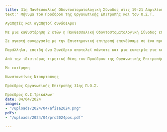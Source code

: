 ```yaml
---
title: 31η Πανθεσσαλική Οδοντοστοματολογική Σύνοδος στις 19-21 Απριλίου, 2024 
text:' Μήνυμα του Προέδρου της Οργανωτικής Επιτροπής και του Ο.Σ.Τ.

Αγαπητές και αγαπητοί συνάδελφοι

Με μια καθυστέρηση 2 ετών η Πανθεσσαλική Οδοντοστοματολογική Σύνοδος επιστρέφει στην γενέτειρα πόλη του Ασκληπιού. Μετά από 30 και πλέον χρόνια πετυχημένης πορείας είναι μάλλον περιττό να τονίσουμε την αξία της και την εξέχουσα θέση της στις περιφερειακές-και όχι μόνο- συνόδους της χώρας.

Σε αγαστή συνεργασία με την Επιστημονική επιτροπή επενδύσαμε σε ένα πρόγραμμα που δεν καλύπτει απλώς όλο το φάσμα των σύγχρονων εξελίξεων στην επιστήμη μας αλλά δίνει έμφαση στην μετουσίωση της θεωρητικής γνώσης σε καθημερινή κλινική πράξη. Γι αυτό και το πρόγραμμα είναι πλούσιο τόσο σε εισηγήσεις όσο και σε κλινικά φροντιστήρια και πρακτικά σεμινάρια.

Παράλληλα, επειδή ένα Συνέδριο αποτελεί πάντοτε και μια ευκαιρία για κοινωνικές επαφές ήταν εξαρχής απόφασή μας να δώσουμε ένα ιδιαίτερο χρώμα στη διοργάνωση. Έτσι επιλέξαμε για τη διεξαγωγή της τον μοναδικής αισθητικής χώρο του Μύλου Ματσόπουλου και σχεδιάσαμε μια σειρά παράλληλων δράσεων και εκδηλώσεων κοινωνικού και ψυχαγωγικού χαρακτήρα.

Από την ιδιαιτέρως τιμητική θέση του Προέδρου της Οργανωτικής Επιτροπής θέλω να ευχαριστήσω από βάθους καρδιάς όλα τα μέλη της Οργανωτικής Επιτροπής, την Επιστημονική Επιτροπή , τους ομιλητές, τις εταιρείες και την Περιφερειακή Ενότητα Τρικάλων για την έμπρακτη στήριξη της προσπάθειάς μας και φυσικά όλους τους Συνέδρους για την παρουσία τους. Ένα ξεχωριστό ευχαριστώ οφείλουμε στον Δήμο Τρικκαίων και την e-Trikala για την παραχώρηση του χώρου και την βοήθειά τους στη διοργάνωση.

Με εκτίμηση

Κωνσταντίνος Ντουρτούνης

Πρόεδρος Οργανωτικής Επιτροπής 31ης Π.Ο.Σ.

Πρόεδρος Ο.Σ.Τρικάλων'
date: 04/04/2024
images:
- "/uploads/2024/04/afisa2024.png"
pdfs:
- "/uploads/2024/04/pro2024pos.pdf"

---
```

